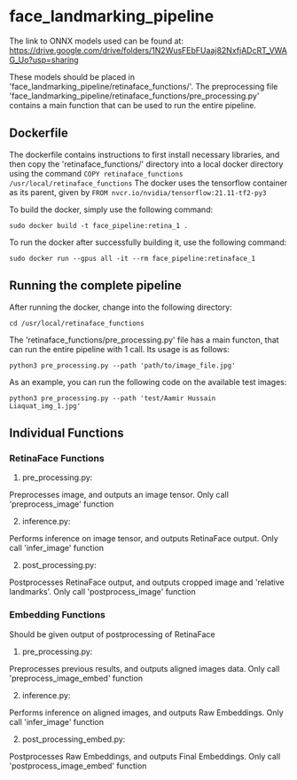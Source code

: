 # face_landmarking_pipeline
The link to ONNX models used can be found at: https://drive.google.com/drive/folders/1N2WusFEbFUaaj82NxfjADcRT_VWAG_Uo?usp=sharing

These models should be placed in 'face_landmarking_pipeline/retinaface_functions/'. The preprocessing file 'face_landmarking_pipeline/retinaface_functions/pre_processing.py' contains a main function that can be used to run the entire pipeline.

## Dockerfile
The dockerfile contains instructions to first install necessary libraries, and then copy the 'retinaface_functions/' directory into a local docker directory using the command `COPY retinaface_functions /usr/local/retinaface_functions` The docker uses the tensorflow container as its parent, given by `FROM nvcr.io/nvidia/tensorflow:21.11-tf2-py3`

To build the docker, simply use the following command:
```
sudo docker build -t face_pipeline:retina_1 .
```
To run the docker after successfully building it, use the following command:
```
sudo docker run --gpus all -it --rm face_pipeline:retinaface_1
```

## Running the complete pipeline
After running the docker, change into the following directory:
```
cd /usr/local/retinaface_functions
````

The 'retinaface_functions/pre_processing.py' file has a main functon, that can run the entire pipeline with 1 call. Its usage is as follows:
```
python3 pre_processing.py --path 'path/to/image_file.jpg'
```

As an example, you can run the following code on the available test images:
```
python3 pre_processing.py --path 'test/Aamir Hussain Liaquat_img_1.jpg'
```

## Individual Functions

### RetinaFace Functions
1. pre_processing.py:

Preprocesses image, and outputs an image tensor. Only call 'preprocess_image' function

2. inference.py:

Performs inference on image tensor, and outputs RetinaFace output. Only call 'infer_image' function

2. post_processing.py:

Postprocesses RetinaFace output, and outputs cropped image and 'relative landmarks'. Only call 'postprocess_image' function

### Embedding Functions
Should be given output of postprocessing of RetinaFace
1. pre_processing.py:

Preprocesses previous results, and outputs aligned images data. Only call 'preprocess_image_embed' function

2. inference.py:

Performs inference on aligned images, and outputs Raw Embeddings. Only call 'infer_image' function

2. post_processing_embed.py:

Postprocesses Raw Embeddings, and outputs Final Embeddings. Only call 'postprocess_image_embed' function
